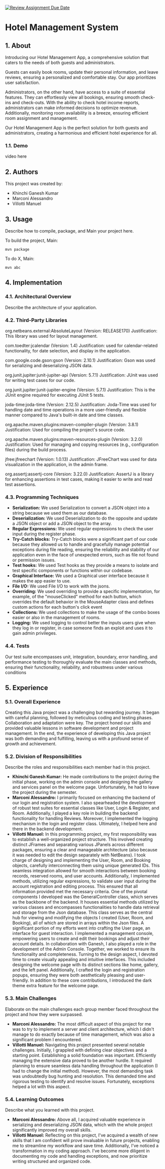 [![Review Assignment Due Date](https://classroom.github.com/assets/deadline-readme-button-8d59dc4de5201274e310e4c54b9627a8934c3b88527886e3b421487c677d23eb.svg)](https://classroom.github.com/a/KEbQ1JIO)
# Hotel Management System

## 1. About

Introducing our Hotel Management App, a comprehensive solution that caters to the needs of both guests and administrators.

Guests can easily book rooms, update their personal information, and leave reviews, ensuring a personalized and comfortable stay. Our app prioritizes user satisfaction.

Administrators, on the other hand, have access to a suite of essential features. They can effortlessly view all bookings, ensuring smooth check-ins and check-outs. With the ability to check hotel income reports, administrators can make informed decisions to optimize revenue. Additionally, monitoring room availability is a breeze, ensuring efficient room assignment and management.

Our Hotel Management App is the perfect solution for both guests and administrators, creating a harmonious and efficient hotel experience for all.

### 1.1. Demo

video here

## 2. Authors

This project was created by:

* Khinchi Ganesh Kumar 
* Marconi Alessandro
* Villotti Manuel

## 3. Usage

Describe how to compile, package, and Main your project here.

To build the project, Main:

```shell
mvn package
```

To do X, Main:

```
mvn abc
```

## 4. Implementation

### 4.1. Architectural Overview

Describe the architecture of your application.

### 4.2. Third-Party Libraries

org.netbeans.external:AbsoluteLayout (Version: RELEASE170)
Justification: This library was used for layout management.

com.toedter:jcalendar (Version: 1.4)
Justification: used for calendar-related functionality, for date selection, and display in the application.

com.google.code.gson:gson (Version: 2.10.1)
Justification: Gson was used for serializing and deserializing JSON data.

org.junit.jupiter:junit-jupiter-api (Version: 5.7.1)
Justification: JUnit was used for writing test cases for our code.

org.junit.jupiter:junit-jupiter-engine (Version: 5.7.1)
Justification: This is the JUnit engine required for executing JUnit 5 tests.

joda-time:joda-time (Version: 2.12.5)
Justification: Joda-Time was used for handling date and time operations in a more user-friendly and flexible manner compared to Java's built-in date and time classes.

org.apache.maven.plugins:maven-compiler-plugin (Version: 3.8.1)
Justification: Used for compiling the project's source code.

org.apache.maven.plugins:maven-resources-plugin (Version: 3.2.0)
Justification: Used for managing and copying resources (e.g., configuration files) during the build process.

jfree:jfreechart (Version: 1.0.13)
Justification: JFreeChart was used for data visualization in the application, in the admin frame.

org.assertj:assertj-core (Version: 3.22.0)
Justification: AssertJ is a library for enhancing assertions in test cases, making it easier to write and read test assertions.

### 4.3. Programming Techniques

- **Serialization:** We used Serialization to convert a JSON object into a string because we used them as our database. 
- **Deserialization:** We used Deserialization to do the opposite and update a JSON object or add a JSON object to the array.
- **Regular Expressions:** We used regular expressions to check the user input during the register phase.
- **Try-Catch blocks:** Try-Catch blocks were a significant part of our code because they allowed us to handle and gracefully manage potential exceptions during file reading, ensuring the reliability and stability of our application even in the face of unexpected errors, such as file not found or permission issues.
- **Test hooks:** We used Test hooks as they provide a means to isolate and test specific components or functions within our codebase.
- **Graphical Interface:** We used a Graphical user interface because it makes the app easier to use.
- **File I/O:** We used File I/O to work with the jsons.
- **Overriding:** We used overriding to provide a specific implementation, for example, of the "mouseClicked" method for each button, which overrides the default behavior in the MouseAdapter class and defines custom actions for each button's click event
- **Collections:** We used collections to make the usage of the combo boxes easier or also in the management of rooms.
- **Logging:** We used logging to control better the inputs users give when they log in or register, in case someone finds an exploit and uses it to gain admin privileges. 

### 4.4. Tests

Our test suite encompasses unit, integration, boundary, error handling, and performance testing to thoroughly evaluate the main classes and methods, ensuring their functionality, reliability, and robustness under various conditions

## 5. Experience

### 5.1. Overall Experience

Creating this Java project was a challenging but rewarding journey. It began with careful planning, followed by meticulous coding and testing phases. Collaboration and adaptation were key. The project honed our skills and provided valuable lessons in software development and project management. 
In the end, the experience of developing this Java project was both demanding and fulfilling, leaving us with a profound sense of growth and achievement.

### 5.2. Division of Responsibilities

Describe the roles and responsibilities each member had in this project.

- **Khinchi Ganesh Kumar:** He made contributions to the project during the initial phase, working on the admin console and designing the gallery and services panel on the welcome page. Unfortunately, he had to leave the project during the semester.
- **Marconi Alessandro:** I primarily focused on enhancing the backend of our login and registration system. I also spearheaded the development of robust test suites for essential classes like User, Login & Register, and Room. Additionally, I played a key role in building the backend functionality for handling Reviews. Moreover, I implemented the logging mechanism in the login and register class. Ultimately, I helped here and there in the backend development. 
- **Villotti Manuel:** In this programming project, my first responsibility was to establish a well-organized project structure. This involved creating distinct JFrames and separating various JPanels across different packages, ensuring a clear and manageable architecture (also because it was needed to edit the design separately with NetBeans).
I took charge of designing and implementing the User, Room, and Booking objects, carefully interconnecting them using unique generated IDs. This seamless integration allowed for smooth interactions between booking records, reserved rooms, and user accounts. Additionally, I implemented methods, utilizing regular expressions, to validate user input during the account registration and editing process. This ensured that all information provided met the necessary criteria.
One of the pivotal components I developed was the GeneralController class, which serves as the backbone of the backend. It houses essential methods utilized by various classes and encompasses functionalities to handle data retrieval and storage from the Json database. This class serves as the central hub for viewing and modifying the objects I created (User, Room, and Booking), all of which are stored in arrays within the Json files.
A significant portion of my efforts went into crafting the User page, an interface for guest interaction. I implemented a management console, empowering users to create and edit their bookings and adjust their account details.
In collaboration with Ganesh, I also played a role in the development of the Admin Console. Together, we worked to ensure its functionality and completeness.
Turning to the design aspect, I devoted time to create visually appealing and intuitive interfaces. This included designing the welcome page with its distinct sections like home, gallery, and the left panel. Additionally, I crafted the login and registration popups, ensuring they were both aesthetically pleasing and user-friendly. In addition to these core contributions, I introduced the dark theme extra feature for the welcome page.

### 5.3. Main Challenges

Elaborate on the main challenges each group member faced throughout the project and how they were surpassed.

- **Marconi Alessandro:** The most difficult aspect of this project for me was to try to implement a server and client architecture, which I didn't manage to do exactly because of time management, which was also a significant problem I encountered. 
- **Villotti Manuel:** Navigating this project presented several notable challenges. Initially, I grappled with defining clear objectives and a starting point. Establishing a solid foundation was important.
Efficiently managing the extensive data proved to be another hurdle. It required planning to ensure seamless data handling throughout the application (I had to change the initial method).
However, the most demanding task was undoubtedly bug hunting and resolution. This demanded time and rigorous testing to identify and resolve issues. Fortunately, exceptions helped a lot with this aspect.


### 5.4. Learning Outcomes

Describe what you learned with this project.

- **Marconi Alessandro:**  Above all, I acquired valuable experience in serializing and deserializing JSON data, which with the whole project significantly improved my overall skills. 
- **Villotti Manuel:** Reflecting on this project, I've acquired a wealth of new skills that I am confident will prove invaluable in future projects, enabling me to streamline my workflow and save time. Additionally, I've noticed a transformation in my coding approach. I've become more diligent in documenting my code and handling exceptions, and now prioritize writing structured and organized code.




